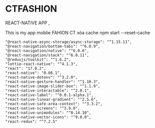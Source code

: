 # CTFASHION
REACT-NATIVE APP ,

This is my app moblie FAHION CT
xóa cache npm start --reset-cache

    "@react-native-async-storage/async-storage": "^1.15.11",
    "@react-navigation/bottom-tabs": "^6.0.9",
    "@react-navigation/native": "^6.0.6",
    "@react-navigation/stack": "^6.0.11",
    "@reduxjs/toolkit": "^1.6.2",
    "lottie-react-native": "^4.1.3",
    "react": "17.0.2",
    "react-native": "0.66.1",
    "react-native-dotenv": "^3.2.0",
    "react-native-gesture-handler": "^1.10.3",
    "react-native-image-slider-box": "^1.1.9",
    "react-native-interactable": "^2.0.1",
    "react-native-label": "^0.0.1-alpha.1",
    "react-native-linear-gradient": "^2.5.6",
    "react-native-safe-area-context": "^3.3.2",
    "react-native-screens": "^3.9.0",
    "react-native-unimodules": "^0.14.10",
    "react-native-vector-icons": "^9.0.0",
    "react-redux": "^7.2.5"

